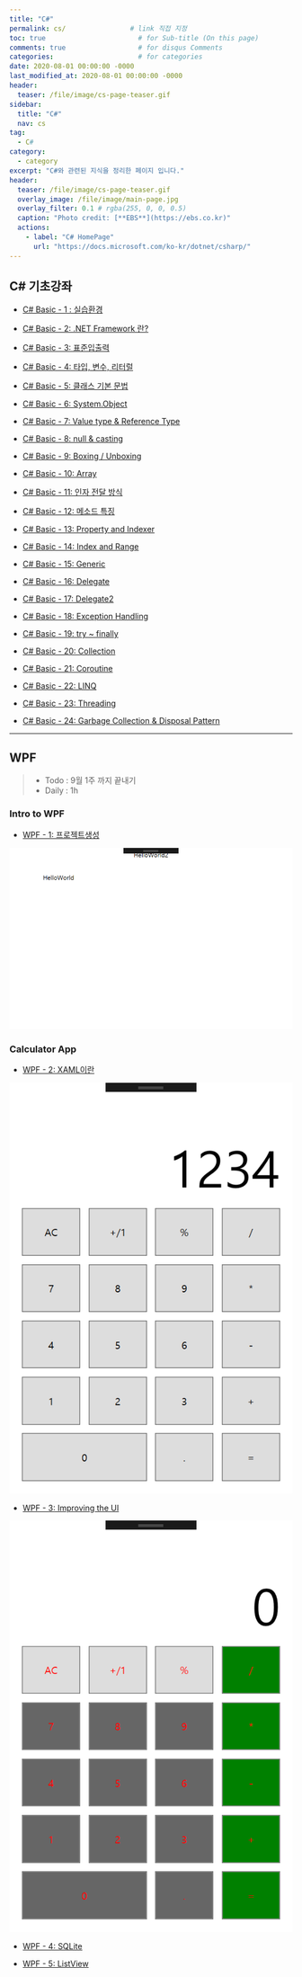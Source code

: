 ```yaml
---
title: "C#"
permalink: cs/                # link 직접 지정
toc: true                       # for Sub-title (On this page)
comments: true                  # for disqus Comments
categories:                     # for categories
date: 2020-08-01 00:00:00 -0000
last_modified_at: 2020-08-01 00:00:00 -0000
header:
  teaser: /file/image/cs-page-teaser.gif
sidebar:
  title: "C#" 
  nav: cs
tag:
  - C#
category:
  - category
excerpt: "C#와 관련된 지식을 정리한 페이지 입니다."
header:
  teaser: /file/image/cs-page-teaser.gif
  overlay_image: /file/image/main-page.jpg
  overlay_filter: 0.1 # rgba(255, 0, 0, 0.5)
  caption: "Photo credit: [**EBS**](https://ebs.co.kr)"
  actions:
    - label: "C# HomePage"
      url: "https://docs.microsoft.com/ko-kr/dotnet/csharp/"
---
```


## C# 기초강좌

* [C# Basic - 1 : 실습환경](/cs-basic-1/)
* [C# Basic - 2: .NET Framework 란?](/cs-basic-2/)
* [C# Basic - 3: 표준입출력](/cs-basic-3/)
* [C# Basic - 4: 타입, 변수, 리터럴](/cs-basic-4/)
* [C# Basic - 5: 클래스 기본 문법](/cs-basic-5/)

* [C# Basic - 6: System.Object](/cs-basic-6/)
* [C# Basic - 7: Value type & Reference Type](/cs-basic-7/)
* [C# Basic - 8: null & casting](/cs-basic-8/)
* [C# Basic - 9: Boxing / Unboxing](/cs-basic-9/)

* [C# Basic - 10: Array](/cs-basic-10/)
* [C# Basic - 11: 인자 전달 방식](/cs-basic-11/)
* [C# Basic - 12: 메소드 특징](/cs-basic-12/)
* [C# Basic - 13: Property and Indexer](/cs-basic-13/)
* [C# Basic - 14: Index and Range](/cs-basic-14/)
* [C# Basic - 15: Generic](/cs-basic-15/)
* [C# Basic - 16: Delegate](/cs-basic-16/)
* [C# Basic - 17: Delegate2](/cs-basic-17/)
* [C# Basic - 18: Exception Handling](/cs-basic-18/)
* [C# Basic - 19: try ~ finally](/cs-basic-19/)

* [C# Basic - 20: Collection](/cs-basic-20/)
* [C# Basic - 21: Coroutine](/cs-basic-21/)
* [C# Basic - 22: LINQ](/cs-basic-22/)
* [C# Basic - 23: Threading](/cs-basic-23/)
* [C# Basic - 24: Garbage Collection & Disposal Pattern](/cs-basic-24/)

---

## WPF

> * Todo : 9월 1주 까지 끝내기
> * Daily : 1h

### Intro to WPF

* [WPF - 1: 프로젝트생성](/cs-wpf-01/)

![](/file/image/cs-wpf-01-02.png)

### Calculator App

* [WPF - 2: XAML이란](/cs-wpf-02/)

![](/file/image/cs-wpf-2-4.png)

* [WPF - 3: Improving the UI](/cs-wpf-03/)

![](/file/image/cs-wpf-3-2.png)

* [WPF - 4: SQLite](/cs-wpf-04/)

* [WPF - 5: ListView](/cs-wpf-05/)